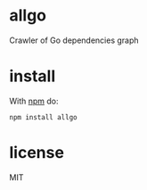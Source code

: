 # allgo

Crawler of Go dependencies graph

# install

With [npm](https://npmjs.org) do:

```
npm install allgo
```

# license

MIT
